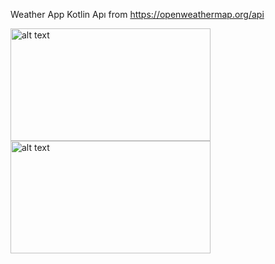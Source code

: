 
Weather App Kotlin
Apı from https://openweathermap.org/api

<img src="file:///C:/Users/rstme/Downloads/images.html" alt="alt text" width="320" height="180">
<img src="file:///C:/Users/rstme/Downloads/images.html" alt="alt text" width="320" height="180">
